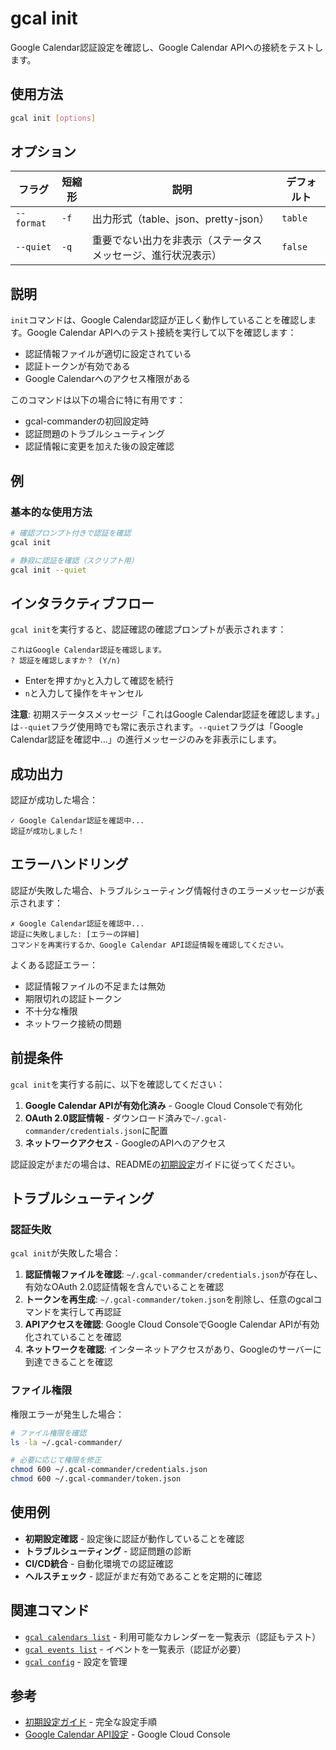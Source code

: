 # gcal init

Google Calendar認証設定を確認し、Google Calendar APIへの接続をテストします。

## 使用方法

```bash
gcal init [options]
```

## オプション

| フラグ | 短縮形 | 説明 | デフォルト |
|--------|--------|------|-----------|
| `--format` | `-f` | 出力形式（table、json、pretty-json） | `table` |
| `--quiet` | `-q` | 重要でない出力を非表示（ステータスメッセージ、進行状況表示） | `false` |

## 説明

`init`コマンドは、Google Calendar認証が正しく動作していることを確認します。Google Calendar APIへのテスト接続を実行して以下を確認します：

- 認証情報ファイルが適切に設定されている
- 認証トークンが有効である
- Google Calendarへのアクセス権限がある

このコマンドは以下の場合に特に有用です：
- gcal-commanderの初回設定時
- 認証問題のトラブルシューティング
- 認証情報に変更を加えた後の設定確認

## 例

### 基本的な使用方法

```bash
# 確認プロンプト付きで認証を確認
gcal init

# 静寂に認証を確認（スクリプト用）
gcal init --quiet
```

## インタラクティブフロー

`gcal init`を実行すると、認証確認の確認プロンプトが表示されます：

```
これはGoogle Calendar認証を確認します。
? 認証を確認しますか？ (Y/n) 
```

- Enterを押すか`y`と入力して確認を続行
- `n`と入力して操作をキャンセル

**注意**: 初期ステータスメッセージ「これはGoogle Calendar認証を確認します。」は`--quiet`フラグ使用時でも常に表示されます。`--quiet`フラグは「Google Calendar認証を確認中...」の進行メッセージのみを非表示にします。

## 成功出力

認証が成功した場合：

```
✓ Google Calendar認証を確認中...
認証が成功しました！
```

## エラーハンドリング

認証が失敗した場合、トラブルシューティング情報付きのエラーメッセージが表示されます：

```
✗ Google Calendar認証を確認中...
認証に失敗しました: [エラーの詳細]
コマンドを再実行するか、Google Calendar API認証情報を確認してください。
```

よくある認証エラー：
- 認証情報ファイルの不足または無効
- 期限切れの認証トークン
- 不十分な権限
- ネットワーク接続の問題

## 前提条件

`gcal init`を実行する前に、以下を確認してください：

1. **Google Calendar APIが有効化済み** - Google Cloud Consoleで有効化
2. **OAuth 2.0認証情報** - ダウンロード済みで`~/.gcal-commander/credentials.json`に配置
3. **ネットワークアクセス** - GoogleのAPIへのアクセス

認証設定がまだの場合は、READMEの[初期設定](../README.md#初期設定)ガイドに従ってください。

## トラブルシューティング

### 認証失敗

`gcal init`が失敗した場合：

1. **認証情報ファイルを確認**: `~/.gcal-commander/credentials.json`が存在し、有効なOAuth 2.0認証情報を含んでいることを確認
2. **トークンを再生成**: `~/.gcal-commander/token.json`を削除し、任意のgcalコマンドを実行して再認証
3. **APIアクセスを確認**: Google Cloud ConsoleでGoogle Calendar APIが有効化されていることを確認
4. **ネットワークを確認**: インターネットアクセスがあり、Googleのサーバーに到達できることを確認

### ファイル権限

権限エラーが発生した場合：

```bash
# ファイル権限を確認
ls -la ~/.gcal-commander/

# 必要に応じて権限を修正
chmod 600 ~/.gcal-commander/credentials.json
chmod 600 ~/.gcal-commander/token.json
```

## 使用例

- **初期設定確認** - 設定後に認証が動作していることを確認
- **トラブルシューティング** - 認証問題の診断
- **CI/CD統合** - 自動化環境での認証確認
- **ヘルスチェック** - 認証がまだ有効であることを定期的に確認

## 関連コマンド

- [`gcal calendars list`](calendars-list.md) - 利用可能なカレンダーを一覧表示（認証もテスト）
- [`gcal events list`](events-list.md) - イベントを一覧表示（認証が必要）
- [`gcal config`](config.md) - 設定を管理

## 参考

- [初期設定ガイド](../README.md#初期設定) - 完全な設定手順
- [Google Calendar API設定](https://console.cloud.google.com/) - Google Cloud Console